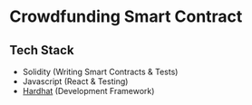# Crowdfunding Smart Contract

## Tech Stack

- Solidity (Writing Smart Contracts & Tests)
- Javascript (React & Testing)
- [Hardhat](https://hardhat.org/) (Development Framework)

